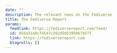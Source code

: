 ```yaml
---
date: ""
description: The relevant news on the Fediverse
title: The Fediverse Report
params:
  feedlink: https://fediversereport.com/feed/
  id: 05da31e0cf4547c392d505395867d57f
  link: https://fediversereport.com
  blogrolls: []
---
```

